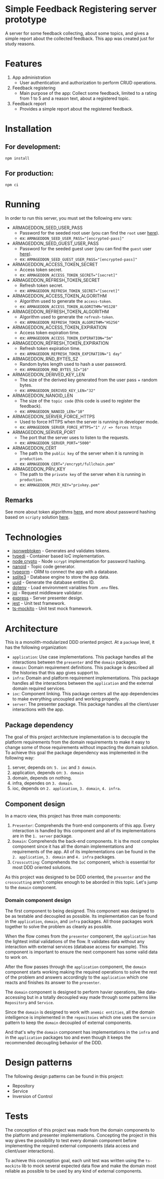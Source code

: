 # Simple Feedback Registering server prototype
A server for some feedback collecting, about some topics, and gives a simple report about the collected feedback.
This app was created just for study reasons.

# Features
1. App administration
   * User authentication and authorization to perform CRUD operations.
2. Feedback registering
   * Main purpose of the app: Collect some feedback, limited to a rating from 1 to 5 and a reason text, about a registered topic.
3. Feedback report
   * Provides a simple report about the registered feedback.

# Installation
## For development:
```
npm install
```

## For production:
```
npm ci
```

# Running
In order to run this server, you must set the following env vars:
- ARMAGEDDON_SEED_USER_PASS
  - Password for the seeded root user (you can find the `root` user [here][user-seeds-file]).
  - ex: `ARMAGEDDON_SEED_USER_PASS="[encrypted-pass]"`
- ARMAGEDDON_SEED_GUEST_USER_PASS
  - Password for the seeded guest user (you can find the `guest` user [here][user-seeds-file]).
  - ex: `ARMAGEDDON_SEED_GUEST_USER_PASS="[encrypted-pass]"`
- ARMAGEDDON_ACCESS_TOKEN_SECRET
  - Access token secret.
  - ex: `ARMAGEDDON_ACCESS_TOKEN_SECRET="[secret]"`
- ARMAGEDDON_REFRESH_TOKEN_SECRET
  - Refresh token secret.
  - ex: `ARMAGEDDON_REFRESH_TOKEN_SECRET="[secret]"`
- ARMAGEDDON_ACCESS_TOKEN_ALGORITHM
  - Algorithm used to generate the `access-token`.
  - ex: `ARMAGEDDON_ACCESS_TOKEN_ALGORITHM="HS128"`
- ARMAGEDDON_REFRESH_TOKEN_ALGORITHM
  - Algorithm used to generate the `refresh-token`.
  - ex: `ARMAGEDDON_REFRESH_TOKEN_ALGORITHM="HS256"`
- ARMAGEDDON_ACCESS_TOKEN_EXPIRATION
  - Access token expiration time.
  - ex: `ARMAGEDDON_ACCESS_TOKEN_EXPIRATION="5m"`
- ARMAGEDDON_REFRESH_TOKEN_EXPIRATION
  - Refresh token expiration time.
  - ex: `ARMAGEDDON_REFRESH_TOKEN_EXPIRATION="1 day"`
- ARMAGEDDON_RND_BYTES_SZ
  - Random bytes length used to hash a user password.
  - ex: `ARMAGEDDON_RND_BYTES_SZ="16"`
- ARMAGEDDON_DERIVED_KEY_LEN
  - The size of the derived key generated from the user pass + random bytes.
  - ex: `ARMAGEDDON_DERIVED_KEY_LEN="32"`
- ARMAGEDDON_NANOID_LEN
  - The size of the `topic code` (this code is used to register the feedback).
  - ex: `ARMAGEDDON_NANOID_LEN="10"`
- ARMAGEDDON_SERVER_FORCE_HTTPS
  - Used to force HTTPS when the server is running in developer mode.
  - ex: `ARMAGEDDON_SERVER_FORCE_HTTPS="1" // => forces https`
- ARMAGEDDON_SERVER_PORT
  - The port that the server uses to listen to the requests.
  - ex: `ARMAGEDDON_SERVER_PORT="5000"`
- ARMAGEDDON_CERT
  - The path to the `public key` of the server when it is running in `production`.
  - ex: `ARMAGEDDON_CERT="/encrypt/fullchain.pem"`
- ARMAGEDDON_PRIV_KEY
  - The path to the `private key` of the server when it is running in `production`.
  - ex: `ARMAGEDDON_PRIV_KEY="privkey.pem"`


## Remarks
See more about token algorithms [here][jwt-npm], and more about password hashing based on `scripty` solution [here][node-crypto].

# Technologies
- [jsonwebtoken][jwt-npm] - Generates and validates tokens.
- [typedi][typedi-npm] - Container based IoC implementation.
- [node crypto][node-crypto] - Node `scrypt` implementation for password hashing.
- [nanoid][nanoid-npm] - Topic code generator.
- [typeorm][typeorm-npm] - ORM to connect the app with a database.
- [sqlite3][sqlite3-npm] - Database engine to store the app data.
- [uuid][uuid-npm] - Generate the database entities ID.
- [dotenv][dotenv-npm] - Load environment variables from `.env` files.
- [joi][joi-npm] - Request middleware validator.
- [express][express-npm] - Server presenter design.
- [jest][jest-npm] - Unit test framework.
- [ts-mockito][ts-mockito-npm] - Unit test mock framework.

# Architecture
This is a monolith-modularized DDD oriented project. At a `package` level, it has the following organization:

- `application`: Use case implementations. This package handles all the interactions between the `presenter` and the `domain` packages.
- `domain`: Domain requirement definitions. This package is described all the histories that this app gives support to.
- `infra`: Domain and platform requirement implementations. This package handles all the interactions between the `application` and the external domain required services.
- `ioc`: Component linking. This package centers all the app dependencies to make everything uncoupled and working properly.
- `server`: The presenter package. This package handles all the client/user interactions with the app.

## Package dependency
The goal of this project architecture implementation is to decouple the platform requirements from the domain requirements to make it easy to change some of those requirements without impacting the domain solution.
To achieve this goal the package dependency was implemented in the following way:

1. server, depends on: `5. ioc` and `3 domain`.
2. application, depends on: `3. domain`
3. domain, depends on nothing.
4. infra, dependes on `3. domain`.
5. ioc, depends on `2. application`, `3. domain`, `4. infra`.


## Component design
In a macro view, this project has three main components:

1. `Presenter`: Comprehends the front-end components of this app. Every interaction is handled by this component and all of its implementations are in the `1. server` package.
2. `Domain`: Comprehends the back-end components. It is the most complex component since it has all the domain implementations and requirements of the app. All of its implementations can be found in the `2. application`, `3. domain` and `4. infra` packages.
3. `Crosscutting`: Comprehends the `IoC` component, which is essential for most DDD oriented solutions.

As this project was designed to be DDD oriented, the `presenter` and the `crosscutting` aren't complex enough to be aborded in this topic. Let's jump to the `domain` component.

### Domain component design
The first component to being designed.
This component was designed to be as testable and decoupled as possible. Its implementation can be found in the `application`, `domain`, and `infra` packages. All those packages work together to solve the problem as cleanly as possible.

When the flow comes from the `presenter` component, the `application` has the lightest initial validations of the flow. It validates data without any interaction with external services (database access for example). This component is important to ensure the next component has some valid data to work on.

After the flow passes through the `application` component, the `domain` component starts working making the required operations to solve the rest of the problem and answers accordingly to the `application` which one reacts and finishes its answer to the `presenter`.

The `domain` component is designed to perform havier operations, like data-accessing but in a totally decoupled way made through some patterns like `Repository` and `Service`.

Since the `domain` is designed to work with `anemic entities`, all the domain intelligence is implemented in the `repositoies` which one uses the `service` pattern to keep the `domain` decoupled of external components.

And that's why the `domain` component has implementations in the `infra` and in the `application` packages too and even though it keeps the recommended decoupling behavior of the DDD.

# Design patterns
The following design patterns can be found in this project:
- Repository
- Service
- Inversion of Control

# Tests
The conception of this project was made from the domain components to the platform and presenter implementations. 
Concepting the project in this way gives the possibility to test every domain component before implementing the required external components (data access and client/user interactions). 

To achieve this conception goal, each unit test was written using the `ts-mockito` lib to mock several expected data flow and make the domain most reliable as possible to be used by any kind of external components.


[user-seeds-file]: src/infra/database/orm/seeds/user-seeder.ts
[jwt-npm]: https://www.npmjs.com/package/jsonwebtoken
[node-crypto]: https://nodejs.org/api/crypto.html
[typeorm-npm]: https://www.npmjs.com/package/typeorm
[nanoid-npm]: https://www.npmjs.com/package/nanoid
[typedi-npm]: https://www.npmjs.com/package/typedi
[sqlite3-npm]: https://www.npmjs.com/package/sqlite3
[uuid-npm]: https://www.npmjs.com/package/uuid
[dotenv-npm]: https://www.npmjs.com/package/dotenv
[joi-npm]: https://www.npmjs.com/package/joi
[express-npm]: https://www.npmjs.com/package/express
[jest-npm]: https://www.npmjs.com/package/jest
[ts-mockito-npm]: https://www.npmjs.com/package/ts-mockito